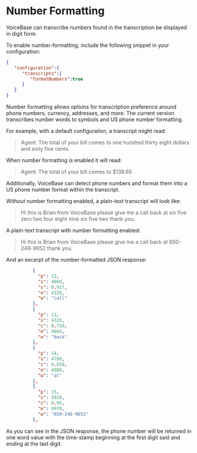 # Number Formatting

VoiceBase can transcribe numbers found in the transcription be displayed in digit form.

To enable number-formatting, include the following snippet in your configuration:

```json
{  
   "configuration":{  
      "transcripts":{  
         "formatNumbers":true
      }
   }
}
```

Number formatting allows options for transcription preference around phone numbers, currency, addresses, and more. The current version transcribes number words to symbols and US phone number formatting.

For example, with a default configuration, a transcript might read:

>Agent: The total of your bill comes to one hundred thirty eight dollars and sixty five cents

When number formatting is enabled it will read:

>Agent: The total of your bill comes to $138.65

Additionally, VoiceBase can detect phone numbers and format them into a US phone number format within the transcript.

Without number formatting enabled, a plain-text transcript will look like:

>Hi this is Brian from VoiceBase please give me a call back at six five zero two four eight nine six five two thank you.


A plain-text transcript with number formatting enabled:

>Hi this is Brian from VoiceBase please give me a call back at 650-248-9652 thank you.

And an excerpt of the number-formatted JSON response:
```json
          {
            "p": 12,
            "s": 4060,
            "c": 0.917,
            "e": 4320,
            "w": "call"
          },
          {
            "p": 13,
            "s": 4320,
            "c": 0.728,
            "e": 4669,
            "w": "back"
          },
          {
            "p": 14,
            "s": 4700,
            "c": 0.658,
            "e": 4980,
            "w": "at"
          },
          {
            "p": 15,
            "s": 5010,
            "c": 0.95,
            "e": 9970,
            "w": "650-248-9652"
          },
```
As you can see in the JSON response, the phone number will be returned in one word value with the time-stamp beginning at the first digit said and ending at the last digit.
